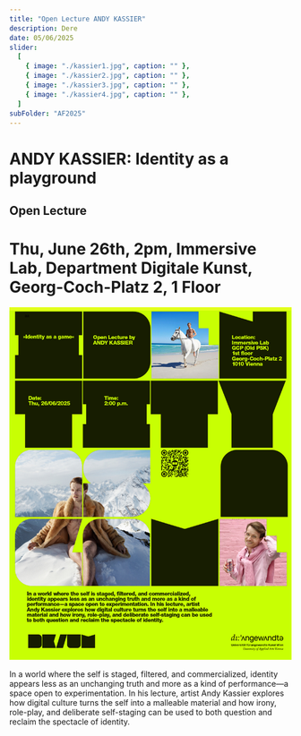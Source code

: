 ```yaml
---
title: "Open Lecture ANDY KASSIER"
description: Dere
date: 05/06/2025
slider:
  [
    { image: "./kassier1.jpg", caption: "" },
    { image: "./kassier2.jpg", caption: "" },
    { image: "./kassier3.jpg", caption: "" },
    { image: "./kassier4.jpg", caption: "" },
  ]
subFolder: "AF2025"
---
```


# ANDY KASSIER: Identity as a playground

## Open Lecture

# Thu, June 26th, 2pm, Immersive Lab, Department Digitale Kunst, Georg-Coch-Platz 2, 1 Floor

![](./kassier-poster.jpg)

In a world where the self is staged, filtered, and commercialized, identity appears less as an unchanging truth and more as a kind of performance—a space open to experimentation. In his lecture, artist Andy Kassier explores how digital culture turns the self into a malleable material and how irony, role-play, and deliberate self-staging can be used to both question and reclaim the spectacle of identity.
